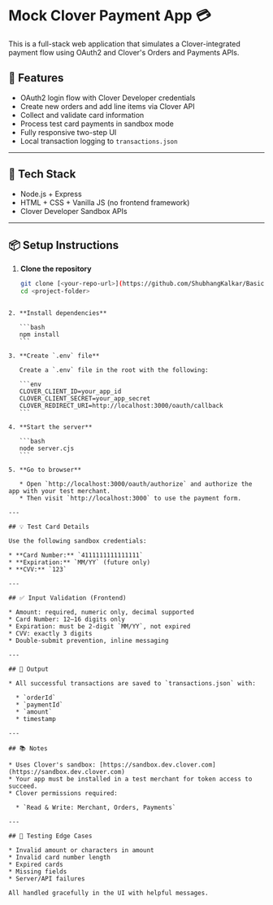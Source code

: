 # Mock Clover Payment App 💳

This is a full-stack web application that simulates a Clover-integrated payment flow using OAuth2 and Clover's Orders and Payments APIs.

## 🔧 Features

- OAuth2 login flow with Clover Developer credentials
- Create new orders and add line items via Clover API
- Collect and validate card information
- Process test card payments in sandbox mode
- Fully responsive two-step UI
- Local transaction logging to `transactions.json`

---

## 🚀 Tech Stack

- Node.js + Express
- HTML + CSS + Vanilla JS (no frontend framework)
- Clover Developer Sandbox APIs

---

## 📦 Setup Instructions

1. **Clone the repository**

   ```bash
   git clone [<your-repo-url>](https://github.com/ShubhangKalkar/Basic-Payment-Workflow-Using-Clover-Payment-Gateway.git)
   cd <project-folder>
````

2. **Install dependencies**

   ```bash
   npm install
   ```

3. **Create `.env` file**

   Create a `.env` file in the root with the following:

   ```env
   CLOVER_CLIENT_ID=your_app_id
   CLOVER_CLIENT_SECRET=your_app_secret
   CLOVER_REDIRECT_URI=http://localhost:3000/oauth/callback
   ```

4. **Start the server**

   ```bash
   node server.cjs
   ```

5. **Go to browser**

   * Open `http://localhost:3000/oauth/authorize` and authorize the app with your test merchant.
   * Then visit `http://localhost:3000` to use the payment form.

---

## 💡 Test Card Details

Use the following sandbox credentials:

* **Card Number:** `4111111111111111`
* **Expiration:** `MM/YY` (future only)
* **CVV:** `123`

---

## ✅ Input Validation (Frontend)

* Amount: required, numeric only, decimal supported
* Card Number: 12–16 digits only
* Expiration: must be 2-digit `MM/YY`, not expired
* CVV: exactly 3 digits
* Double-submit prevention, inline messaging

---

## 📄 Output

* All successful transactions are saved to `transactions.json` with:

  * `orderId`
  * `paymentId`
  * `amount`
  * timestamp

---

## 📚 Notes

* Uses Clover's sandbox: [https://sandbox.dev.clover.com](https://sandbox.dev.clover.com)
* Your app must be installed in a test merchant for token access to succeed.
* Clover permissions required:

  * `Read & Write: Merchant, Orders, Payments`

---

## 🧪 Testing Edge Cases

* Invalid amount or characters in amount
* Invalid card number length
* Expired cards
* Missing fields
* Server/API failures

All handled gracefully in the UI with helpful messages.
